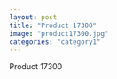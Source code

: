 ```yaml
---
layout: post
title: "Product 17300"
image: "product17300.jpg"
categories: "category1"
---
```

Product 17300
